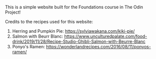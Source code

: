 This is a simple website built for the Foundations course in The Odin Project!

Credits to the recipes used for this website:
1) Herring and Pumpkin Pie: https://sylviawakana.com/kiki-pie/
2) Salmon with Beurr Blanc: https://www.unculturedpalate.com/food-drink/2019/11/28/Recipe-Studio-Ghibli-Salmon-with-Beurre-Blanc
3) Ponyo's Ramen: https://wonderlandrecipes.com/2016/08/11/ponyos-ramen/

